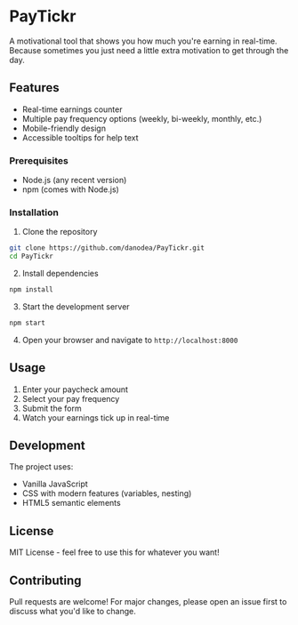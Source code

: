 # PayTickr

A motivational tool that shows you how much you're earning in real-time. Because sometimes you just need a little extra motivation to get through the day.

## Features

- Real-time earnings counter
- Multiple pay frequency options (weekly, bi-weekly, monthly, etc.)
- Mobile-friendly design
- Accessible tooltips for help text

### Prerequisites

- Node.js (any recent version)
- npm (comes with Node.js)

### Installation

1. Clone the repository
```bash
git clone https://github.com/danodea/PayTickr.git
cd PayTickr
```

2. Install dependencies
```bash
npm install
```

3. Start the development server
```bash
npm start
```

4. Open your browser and navigate to `http://localhost:8000`

## Usage

1. Enter your paycheck amount
2. Select your pay frequency
3. Submit the form
4. Watch your earnings tick up in real-time

## Development

The project uses:
- Vanilla JavaScript
- CSS with modern features (variables, nesting)
- HTML5 semantic elements

## License

MIT License - feel free to use this for whatever you want!

## Contributing

Pull requests are welcome! For major changes, please open an issue first to discuss what you'd like to change.